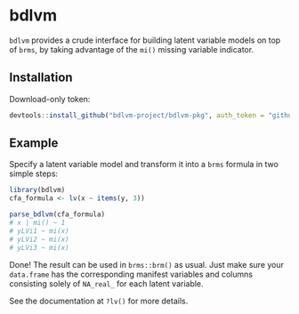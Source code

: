 
# bdlvm

<!-- badges: start -->
<!-- badges: end -->

`bdlvm` provides a crude interface for building latent variable models on top of `brms`, by taking advantage of the `mi()` missing variable indicator.

## Installation

Download-only token:

```r
devtools::install_github("bdlvm-project/bdlvm-pkg", auth_token = "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")
```

## Example

Specify a latent variable model and transform it into a `brms` formula in two simple steps:

``` r
library(bdlvm)
cfa_formula <- lv(x ~ items(y, 3))

parse_bdlvm(cfa_formula)
# x | mi() ~ 1 
# yLVi1 ~ mi(x) 
# yLVi2 ~ mi(x) 
# yLVi3 ~ mi(x) 
```

Done! The result can be used in `brms::brm()` as usual. Just make sure your `data.frame` has the corresponding manifest variables and columns consisting solely of `NA_real_` for each latent variable.

See the documentation at `?lv()` for more details.
